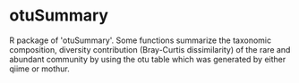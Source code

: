 # otuSummary
R package of 'otuSummary'.
Some functions summarize the taxonomic composition, diversity contribution (Bray-Curtis dissimilarity) of the rare and abundant community by using the otu table which was generated by either qiime or mothur.
